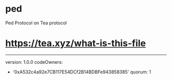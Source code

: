# ped
Ped Protocol on Tea protocol
# https://tea.xyz/what-is-this-file
---
version: 1.0.0
codeOwners:
  - '0xA532c4a92e7CB117E54DCf2B14BDBFe943858385'
quorum: 1
